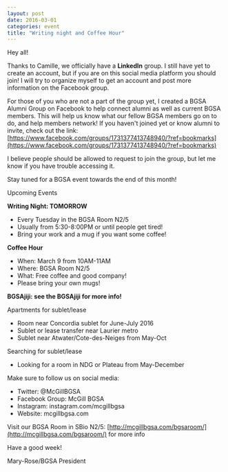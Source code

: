 ```yaml
---
layout: post
date: 2016-03-01
categories: event
title: "Writing night and Coffee Hour"
---
```




Hey all!
 
Thanks to Camille, we officially have a **LinkedIn** group. I still have yet to create an account, but if you are on this social media platform you should join! I will try to organize myself to get an account and post more information on the Facebook group.
 
For those of you who are not a part of the group yet, I created a BGSA Alumni Group on Facebook to help connect alumni as well as current BGSA members.  This will help us know what our fellow BGSA members go on to do, and help members network! If you haven't joined yet or know alumni to invite, check out the link:
[https://www.facebook.com/groups/1731377413748940/?ref=bookmarks](https://www.facebook.com/groups/1731377413748940/?ref=bookmarks)

I believe people should be allowed to request to join the group, but let me know if you have trouble accessing it.
 
Stay tuned for a BGSA event towards the end of this month!
 
Upcoming Events
 
**Writing Night: TOMORROW**

- Every Tuesday in the BGSA Room N2/5
- Usually from 5:30-8:00PM or until people get tired!
- Bring your work and a mug if you want some coffee!
 
**Coffee Hour**

- When: March 9 from 10AM-11AM
- Where: BGSA Room N2/5
- What: Free coffee and good company!
- Please bring your own mugs!
 
 
**BGSAjiji: see the BGSAjiji for more info!**

Apartments for sublet/lease

- Room near Concordia sublet for June-July 2016
- Sublet or lease transfer near Laurier metro
- Sublet near Atwater/Cote-des-Neiges from May-Oct

Searching for sublet/lease
 
- Looking for a room in NDG or Plateau from May-December
 
Make sure to follow us on social media:

- Twitter: @McGillBGSA
- Facebook Group: McGill BGSA
- Instagram: instagram.com/mcgillbgsa 
- Website: mcgillbgsa.com

Visit our BGSA Room in SBio N2/5: [http://mcgillbgsa.com/bgsaroom/](http://mcgillbgsa.com/bgsaroom/) for more info
 
 
Have a good week!

Mary-Rose/BGSA President
 
